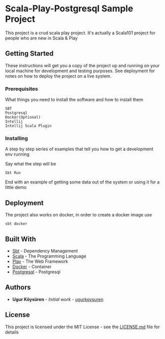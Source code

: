 # Scala-Play-Postgresql Sample Project 

This project is a crud scala play project. It's actually a Scala101 project for people who are new in Scala & Play 

## Getting Started

These instructions will get you a copy of the project up and running on your local machine for development and testing purposes. See deployment for notes on how to deploy the project on a live system.

### Prerequisites

What things you need to install the software and how to install them

```
SBT
Postgresql
Docker(Optional)
Intellij
Intellij Scala Plugin
```

### Installing

A step by step series of examples that tell you how to get a development env running

Say what the step will be

```
Sbt Run
```


End with an example of getting some data out of the system or using it for a little demo



## Deployment

The project also works on docker, in order to create a docker image use 
```
sbt docker
``` 

## Built With

* [Sbt](https://www.scala-sbt.org/) -  Dependency Management
* [Scala](https://www.scala-lang.org/) - The Programming Language
* [Play](https://www.playframework.com/) - The Web Framework
* [Docker](https://docs.docker.com/get-started/) - Container
* [Postgresql](https://www.postgresql.org/) - Postgresql


## Authors

* **Ugur Köysüren** - *Initial work* - [ugurkoysuren](https://github.com/ugurkoysuren)


## License

This project is licensed under the MIT License - see the [LICENSE.md](LICENSE.md) file for details


